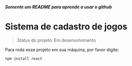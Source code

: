 <h5>Somente um README para aprende a usar o github</h5>

<h1>Sistema de cadastro de jogos</h1>

> Status do projeto: Em desenvolvimento

Para roda esse projeto em sua máquina, por favor digite:

```
npm install react
```
